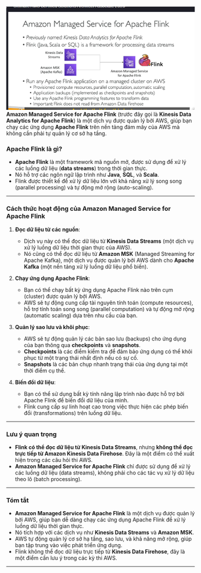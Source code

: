 ![alt text](image/Apache-Flink-mnd-svc.png)
**Amazon Managed Service for Apache Flink** (trước đây gọi là **Kinesis Data Analytics for Apache Flink**) là một dịch vụ được quản lý bởi AWS, giúp bạn chạy các ứng dụng **Apache Flink** trên nền tảng đám mây của AWS mà không cần phải tự quản lý cơ sở hạ tầng.

### **Apache Flink là gì?**

- **Apache Flink** là một framework mã nguồn mở, được sử dụng để xử lý các luồng dữ liệu (**data streams**) trong thời gian thực.
- Nó hỗ trợ các ngôn ngữ lập trình như **Java**, **SQL**, và **Scala**.
- Flink được thiết kế để xử lý dữ liệu lớn với khả năng xử lý song song (parallel processing) và tự động mở rộng (auto-scaling).

---

### **Cách thức hoạt động của Amazon Managed Service for Apache Flink**

1. **Đọc dữ liệu từ các nguồn**:

   - Dịch vụ này có thể đọc dữ liệu từ **Kinesis Data Streams** (một dịch vụ xử lý luồng dữ liệu thời gian thực của AWS).
   - Nó cũng có thể đọc dữ liệu từ **Amazon MSK** (Managed Streaming for Apache Kafka), một dịch vụ được quản lý bởi AWS dành cho **Apache Kafka** (một nền tảng xử lý luồng dữ liệu phổ biến).

2. **Chạy ứng dụng Apache Flink**:

   - Bạn có thể chạy bất kỳ ứng dụng Apache Flink nào trên cụm (cluster) được quản lý bởi AWS.
   - AWS sẽ tự động cung cấp tài nguyên tính toán (compute resources), hỗ trợ tính toán song song (parallel computation) và tự động mở rộng (automatic scaling) dựa trên nhu cầu của bạn.

3. **Quản lý sao lưu và khôi phục**:

   - AWS sẽ tự động quản lý các bản sao lưu (backups) cho ứng dụng của bạn thông qua **checkpoints** và **snapshots**.
   - **Checkpoints** là các điểm kiểm tra để đảm bảo ứng dụng có thể khôi phục từ một trạng thái nhất định nếu có sự cố.
   - **Snapshots** là các bản chụp nhanh trạng thái của ứng dụng tại một thời điểm cụ thể.

4. **Biến đổi dữ liệu**:
   - Bạn có thể sử dụng bất kỳ tính năng lập trình nào được hỗ trợ bởi Apache Flink để biến đổi dữ liệu của mình.
   - Flink cung cấp sự linh hoạt cao trong việc thực hiện các phép biến đổi (transformations) trên luồng dữ liệu.

---

### **Lưu ý quan trọng**

- **Flink có thể đọc dữ liệu từ Kinesis Data Streams**, nhưng **không thể đọc trực tiếp từ Amazon Kinesis Data Firehose**. Đây là một điểm có thể xuất hiện trong các câu hỏi thi AWS.
- **Amazon Managed Service for Apache Flink** chỉ được sử dụng để xử lý các luồng dữ liệu (data streams), không phải cho các tác vụ xử lý dữ liệu theo lô (batch processing).

---

### **Tóm tắt**

- **Amazon Managed Service for Apache Flink** là một dịch vụ được quản lý bởi AWS, giúp bạn dễ dàng chạy các ứng dụng Apache Flink để xử lý luồng dữ liệu thời gian thực.
- Nó tích hợp với các dịch vụ như **Kinesis Data Streams** và **Amazon MSK**.
- AWS tự động quản lý cơ sở hạ tầng, sao lưu, và khả năng mở rộng, giúp bạn tập trung vào việc phát triển ứng dụng.
- Flink không thể đọc dữ liệu trực tiếp từ **Kinesis Data Firehose**, đây là một điểm cần lưu ý trong các kỳ thi AWS.

---
